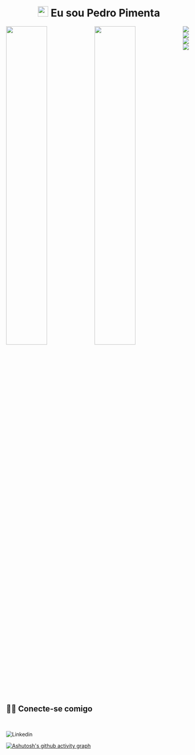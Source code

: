 <h1 align="center">
<img src="https://media.giphy.com/media/hvRJCLFzcasrR4ia7z/giphy.gif" width="28">
Eu sou Pedro Pimenta
</h1>

<img align="left"  width="47%"  src="https://github-readme-stats.vercel.app/api?username=PedroPcode&show_icons=true" />

<img align="left" width="47%" src="https://github-readme-stats.vercel.app/api/top-langs/?username=PedroPcode&layout=compact" />





<img align="left" src="https://img.shields.io/badge/SQL%20Server-003B57.svg?style=for-the-badge&logo=databricks&logoColor=white" />

<img align="left" src="https://img.shields.io/badge/Power%20BI-F2C811.svg?style=for-the-badge&logo=powerbi&logoColor=black" />

<img align="left" src="https://img.shields.io/badge/power_bi-F2C811?style=for-the-badge&logo=powerbi&logoColor=black" />

<img align="left" src="https://img.shields.io/badge/python-3776AB.svg?style=for-the-badge&logo=python&logoColor=white" />



## <br /> 🙋‍♂️ Conecte-se comigo




<br />



  <a  href="https://www.linkedin.com/in/pedro-pimenta-85b517289/"><img align="left" alt="Linkedin" title="Youtube" src="https://img.shields.io/badge/linkedin-%230077B5.svg?style=for-the-badge&logo=linkedin&logoColor=white"/></a>
  <br />


  [![Ashutosh's github activity graph](https://github-readme-activity-graph.vercel.app/graph?username=PedroPcode&theme=dracula)](https://github.com/ashutosh00710/github-readme-activity-graph)







